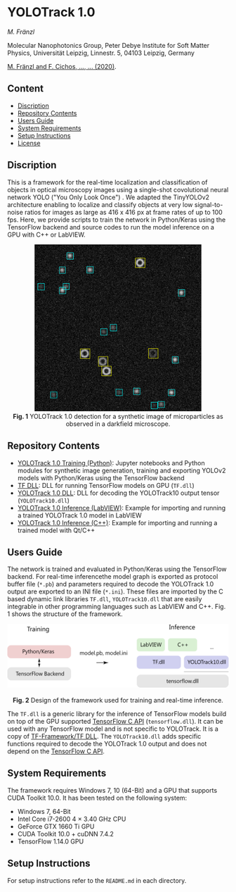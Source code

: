 # YOLOTrack 1.0

*M. Fränzl*

Molecular Nanophotonics Group, Peter Debye Institute for Soft Matter Physics, Universität Leipzig, Linnestr. 5, 04103 Leipzig, Germany

[M. Fränzl and F. Cichos, ..., ... (2020)](https://home.uni-leipzig.de/~physik/sites/mona/).

## Content

- [Discription](#discription)
- [Repository Contents](#repository-contents)
- [Users Guide](#users-guide)
- [System Requirements](#system-requirements)
- [Setup Instructions](#setup-instructions)
- [License](./LICENSE)

## Discription 

This is a framework for the real-time localization and classification of objects in optical microscopy images using a single-shot covolutional neural network YOLO ("You Only Look Once") . We adapted the TinyYOLOv2 architecture enabling to localize and classify objects at very low signal-to-noise ratios for images as large as 416 x 416 px at frame rates of up to 100 fps. Here, we provide scripts to train the network in Python/Keras using the TensorFlow backend and source codes to run the model inference on a GPU with C++ or LabVIEW.

<p align="center">
  <img src="Resources/YOLOTrack10-Detection-Example.png" width=380> <br>
  <b>Fig. 1</b> YOLOTrack 1.0 detection for a synthetic image of microparticles as observed in a darkfield microscope.
</p>



## Repository Contents

- [YOLOTrack 1.0 Training (Python)](./YOLOTrack%201.0%20Training%20(Python)):  Jupyter notebooks and Python modules for synthetic image generation, training and exporting YOLOv2 models with Python/Keras using the TensorFlow backend
- [TF DLL](./TF%20DLL): DLL for running TensorFlow models on GPU (`TF.dll`)
- [YOLOTrack 1.0 DLL](./YOLOTrack%201.0%20DLL): DLL for decoding the YOLOTrack10 output tensor (`YOLOTrack10.dll`)
- [YOLOTrack 1.0 Inference (LabVIEW)](./YOLOTrack%201.0%20Inference%20(LabVIEW)): Example for importing and running a trained YOLOTrack 1.0 model in LabVIEW
- [YOLOTrack 1.0 Inference (C++)](./YOLOTrack%201.0%20Inference%20(C%2B%2B)): Example for importing and running a trained model with Qt/C++

## Users Guide

The network is trained and evaluated in Python/Keras using the TensorFlow backend. For real-time inferencethe model graph is exported as protocol buffer file (`*.pb`) and parameters required to decode the YOLOTrack 1.0 output are exported to an INI file (`*.ini`). These files are imported by the C based dynamic link libraries `TF.dll`, `YOLOTrack10.dll` that are easily integrable in other programming languages such as LabVIEW and C++. Fig. 1 shows the structure of the framework.

<p align="center">
  <img src="Resources/YOLOTrack10-Framework-Design.png" width=550> <br><br>
  <b>Fig. 2</b> Design of the framework used for training and real-time inference.
</p>

The `TF.dll` is a generic library for the inference of TensorFlow models build on top of the GPU supported [TensorFlow C API](https://www.tensorflow.org/install/lang_c) (`tensorflow.dll`). It can be used with any TensorFlow model and is not specific to YOLOTrack. It is a copy of [TF-Framework/TF DLL](https://github.com/Molecular-Nanophotonics/TF-Framework). The `YOLOTrack10.dll` adds specific functions required to decode the YOLOTrack 1.0 output and does not depend on the [TensorFlow C API](https://www.tensorflow.org/install/lang_c).

## System Requirements

 The framework requires Windows 7, 10 (64-Bit) and a GPU that supports CUDA Toolkit 10.0. It has been tested on the following system:
 - Windows 7, 64-Bit
 - Intel Core i7-2600 4 × 3.40 GHz CPU
 - GeForce GTX 1660 Ti GPU
 - CUDA Toolkit 10.0 + cuDNN 7.4.2
 - TensorFlow 1.14.0 GPU

## Setup Instructions

For setup instructions refer to the `README.md` in each directory. 
